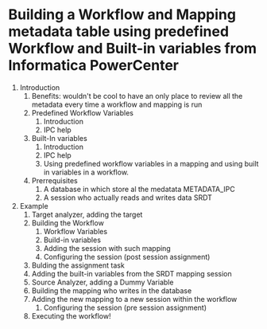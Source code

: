 # Building a Workflow and Mapping metadata table using predefined Workflow and Built-in variables from Informatica PowerCenter

1. Introduction
	1. Benefits: wouldn't be cool to have an only place to review all the metadata every time a workflow and mapping is run
	2. Predefined Workflow Variables
		1. Introduction
		2. IPC help
	3. Built-In variables
		1. Introduction
		2. IPC help
		3. Using predefined workflow variables in a mapping and using built in variables in a workflow. 
	4. Prerrequisites
		1. A database in which store al the medatata METADATA_IPC
		2. A session who actually reads and writes data SRDT
2. Example
	1. Target analyzer, adding the target
	3. Building the Workflow
		1. Workflow Variables
		2. Build-in variables
		1. Adding the session with such mapping
		2. Configuring the session (post session assignment)
	5. Bulding the assignment task
	4. Adding the built-in variables from the SRDT mapping session
	2. Source Analyzer, adding a Dummy Variable
	6. Building the mapping who writes in the database
	7. Adding the new mapping to a new session within the workflow
		1. Configuring the session (pre session assignment)
	8. Executing the workflow!